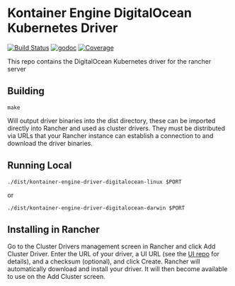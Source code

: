 # Kontainer Engine DigitalOcean Kubernetes Driver

[![Build Status](https://travis-ci.org/ribeiro-rodrigo/kontainer-engine-driver-digitalocean.svg?branch=master)](https://travis-ci.org/ribeiro-rodrigo/kontainer-engine-driver-digitalocean)
[![godoc](https://godoc.org/github.com/ribeiro-rodrigo/kontainer-engine-driver-digitalocean?status.svg)](https://godoc.org/github.com/ribeiro-rodrigo/kontainer-engine-driver-digitalocean)
[![Coverage](https://codecov.io/gh/ribeiro-rodrigo/kontainer-engine-driver-digitalocean/branch/master/graph/badge.svg)](https://codecov.io/gh/ribeiro-rodrigo/kontainer-engine-driver-digitalocean)

This repo contains the DigitalOcean Kubernetes driver for the rancher server

## Building
```shell script
make
```
Will output driver binaries into the dist directory, these can be imported directly into Rancher and used as cluster drivers. They must be distributed via URLs that your Rancher instance can establish a connection to and download the driver binaries.

## Running Local
```shell script
./dist/kontainer-engine-driver-digitalocean-linux $PORT
```
or
```shell script
./dist/kontainer-engine-driver-digitalocean-darwin $PORT
```

## Installing in Rancher
Go to the Cluster Drivers management screen in Rancher and click Add Cluster Driver. Enter the URL of your driver, a UI URL (see the [UI repo](https://github.com/ribeiro-rodrigo/ui-cluster-driver-digitalocean) for details), and a checksum (optional), and click Create. Rancher will automatically download and install your driver. It will then become available to use on the Add Cluster screen.